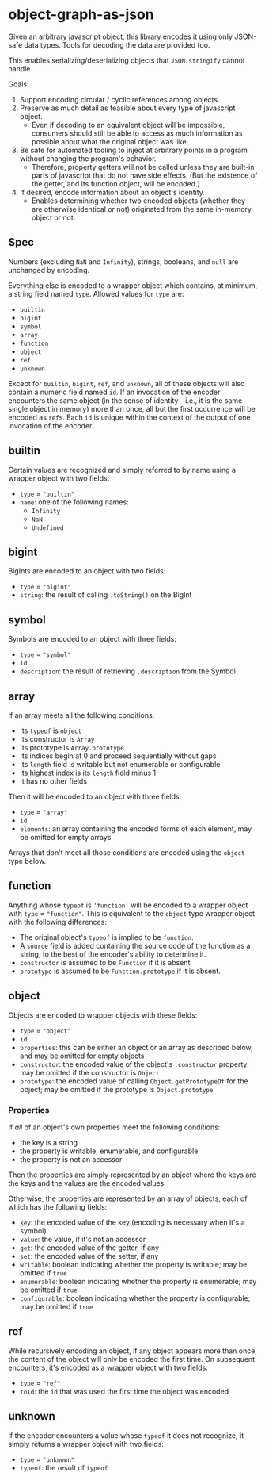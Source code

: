 # object-graph-as-json

Given an arbitrary javascript object, this library encodes it using only JSON-safe data types.
Tools for decoding the data are provided too.

This enables serializing/deserializing objects that `JSON.stringify` cannot handle.

Goals:

1. Support encoding circular / cyclic references among objects.
2. Preserve as much detail as feasible about every type of javascript object.
    - Even if decoding to an equivalent object will be impossible, consumers should still be able to access as much information as possible about what the original object was like.
3. Be safe for automated tooling to inject at arbitrary points in a program without changing the program's behavior.
    - Therefore, property getters will not be called unless they are built-in parts of javascript that do not have side effects.
      (But the existence of the getter, and its function object, will be encoded.)
4. If desired, encode information about an object's identity.
    - Enables determining whether two encoded objects (whether they are otherwise identical or not) originated from the same in-memory object or not.

## Spec

Numbers (excluding `NaN` and `Infinity`), strings, booleans, and `null` are unchanged by encoding.

Everything else is encoded to a wrapper object which contains, at minimum, a string field named `type`.
Allowed values for `type` are:

- `builtin`
- `bigint`
- `symbol`
- `array`
- `function`
- `object`
- `ref`
- `unknown`

Except for `builtin`, `bigint`, `ref`, and `unknown`, all of these objects will also contain a numeric field named `id`.
If an invocation of the encoder encounters the same object (in the sense of identity - i.e., it is the same single object in memory) more than once, all but the first occurrence will be encoded as `ref`s.
Each `id` is unique within the context of the output of one invocation of the encoder.

## builtin

Certain values are recognized and simply referred to by name using a wrapper object with two fields:

- `type` = `"builtin"`
- `name`: one of the following names:
  - `Infinity`
  - `NaN`
  - `Undefined`

## bigint

BigInts are encoded to an object with two fields:

- `type` = `"bigint"`
- `string`: the result of calling `.toString()` on the BigInt

## symbol

Symbols are encoded to an object with three fields:

- `type` = `"symbol"`
- `id`
- `description`: the result of retrieving `.description` from the Symbol

## array

If an array meets all the following conditions:

- Its `typeof` is `object`
- Its constructor is `Array`
- Its prototype is `Array.prototype`
- Its indices begin at 0 and proceed sequentially without gaps
- Its `length` field is writable but not enumerable or configurable
- Its highest index is its `length` field minus 1
- It has no other fields

Then it will be encoded to an object with three fields:

- `type` = `"array"`
- `id`
- `elements`: an array containing the encoded forms of each element, may be omitted for empty arrays

Arrays that don't meet all those conditions are encoded using the `object` type below.

## function

Anything whose `typeof` is `'function'` will be encoded to a wrapper object with `type` = `"function"`.
This is equivalent to the `object` type wrapper object with the following differences:

- The original object's `typeof` is implied to be `function`.
- A `source` field is added containing the source code of the function as a string, to the best of the encoder's ability to determine it.
- `constructor` is assumed to be `Function` if it is absent.
- `prototype` is assumed to be `Function.prototype` if it is absent.

## object

Objects are encoded to wrapper objects with these fields:

- `type` = `"object"`
- `id`
- `properties`: this can be either an object or an array as described below, and may be omitted for empty objects
- `constructor`: the encoded value of the object's `.constructor` property; may be omitted if the constructor is `Object`
- `prototype`: the encoded value of calling `Object.getPrototypeOf` for the object; may be omitted if the prototype is `Object.prototype`

### Properties

If _all_ of an object's own properties meet the following conditions:

- the key is a string
- the property is writable, enumerable, and configurable
- the property is not an accessor

Then the properties are simply represented by an object where the keys are the keys and the values are the encoded values.

Otherwise, the properties are represented by an array of objects, each of which has the following fields:

- `key`: the encoded value of the key (encoding is necessary when it's a symbol)
- `value`: the value, if it's not an accessor
- `get`: the encoded value of the getter, if any
- `set`: the encoded value of the setter, if any
- `writable`: boolean indicating whether the property is writable; may be omitted if `true`
- `enumerable`: boolean indicating whether the property is enumerable; may be omitted if `true`
- `configurable`: boolean indicating whether the property is configurable; may be omitted if `true`

## ref

While recursively encoding an object, if any object appears more than once, the content of the object will only be encoded the first time.
On subsequent encounters, it's encoded as a wrapper object with two fields:

- `type` = `"ref"`
- `toId`: the `id` that was used the first time the object was encoded

## unknown

If the encoder encounters a value whose `typeof` it does not recognize, it simply returns a wrapper object with two fields:

- `type` = `"unknown"`
- `typeof`: the result of `typeof`
